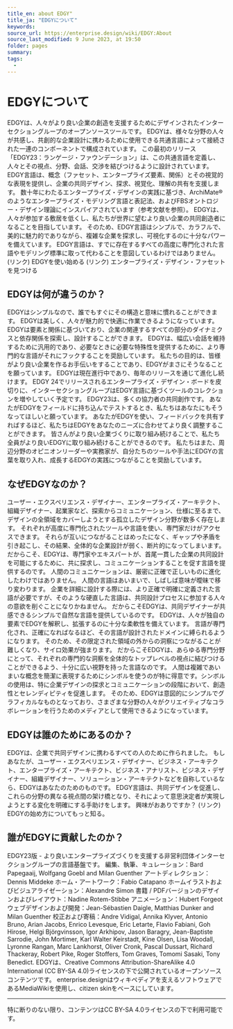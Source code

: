 ```yaml
---
title_en: about EDGY"
title_ja: "EDGYについて"
keywords: 
source_url: https://enterprise.design/wiki/EDGY:About
source_last_modified: 9 June 2023, at 19:50
folder: pages
summary:
tags: 
  - 
---
```

# EDGYについて
EDGYは、人々がより良い企業の創造を支援するためにデザインされたインターセクショングループのオープンソースツールです。 EDGYは、様々な分野の人々が共感し、共創的な企業設計に携わるために使用できる共通言語によって接続された一連のコンポーネントで構成されています。 この最初のリリース「EDGY23：ランゲージ・ファウンデーション」は、この共通言語を定義し、人々とその視点、分野、会話、交渉を結びつけるように設計されています。
EDGY言語は、概念（ファセット、エンタープライズ要素、関係）とその視覚的な表現を提供し、企業の共同デザイン、探求、視覚化、理解の共有を支援します。 数十年にわたるエンタープライズ・デザインの実践に基づき、ArchiMate®のようなエンタープライズ・モデリング言語と表記法、およびFBSオントロジー・デザイン理論にインスパイアされています（参考文献を参照）。
EDGYは、人々が参加する敷居を低くし、私たちが世界に望むより良い企業の共同創造者になることを目指しています。 そのため、EDGY言語はシンプルで、カラフルで、美的に魅力的でありながら、複雑な企業を探求し、可視化するのに十分なパワーを備えています。 EDGY言語は、すでに存在するすべての高度に専門化された言語やモデリング標準に取って代わることを意図しているわけではありません。
(リンク) EDGYを使い始める
(リンク) エンタープライズ・デザイン・ファセットを見つける
## EDGYは何が違うのか？
EDGYはシンプルなので、誰でもすぐにその構造と意味に慣れることができます。
EDGYは美しく、人々が魅力的で快適に作業できるようになっています。
EDGYは要素と関係に基づいており、企業の関連するすべての部分のダイナミクスと依存関係を探索し、設計することができます。
EDGYは、幅広い会話を維持するために汎用的であり、必要なときに必要な特殊性を提供するために、より専門的な言語がそれにフックすることを奨励しています。
私たちの目的は、皆様がより良い企業を作るお手伝いをすることであり、EDGYがまさにそうなることを願っています。 EDGYは現在進行中であり、毎年のリリースを通じて進化し続けます。 EDGY 24でリリースされるエンタープライズ・デザイン・ボードを皮切りに、インターセクショングループはEDGY言語に基づくツールのコレクションを増やしていく予定です。
EDGY23は、多くの協力者の共同創作です。 あなたがEDGYをフィールドに持ち込んでテストするとき、私たちはあなたにもそうなってほしいと願っています。 あなたがEDGYを使い、フィードバックを共有すればするほど、私たちはEDGYをあなたのニーズに合わせてより良く調整することができます。 皆さんがより良い企業づくりに取り組み続けることで、私たち全員がより良いEDGYに取り組み続けることができるのです。 私たちはまた、周辺分野のオピニオンリーダーや実務家が、自分たちのツールや手法にEDGYの言葉を取り入れ、成長するEDGYの実践につながることを奨励しています。
## なぜEDGYなのか？
ユーザー・エクスペリエンス・デザイナー、エンタープライズ・アーキテクト、組織デザイナー、起業家など、探索からコミュニケーション、仕様に至るまで、デザインの全領域をカバーしようとする孤立したデザイン分野が数多く存在します。 それぞれが高度に専門化されたツールや言語を使い、専門家だけがアクセスできます。 それらが互いにつながることはめったになく、ギャップや矛盾を引き起こし、その結果、全体的な企業設計が弱く、断片的になってしまいます。
だからこそ、EDGYは、専門家やエキスパートが、首尾一貫した企業の共同設計を可能にするために、共に探求し、コミュニケーションすることを促す言語を提供するのです。
人間のコミュニケーションは、厳密に正確で正しいものに進化したわけではありません。 人間の言語はあいまいで、しばしば意味が曖昧で移り変わります。 企業を詳細に設計する際には、より正確で明確に定義された言語が必要ですが、そのような硬直した言語は、共同設計プロセスに参加する人々の意欲を削ぐことになりかねません。
だからこそEDGYは、共同デザイナーが共感できるシンプルで自然な言語を提供しているのです。 EDGYは、人々が独自の要素でEDGYを解釈し、拡張するのに十分な柔軟性を備えています。
言語が専門化され、正確になればなるほど、その言語が設計されたドメインに縛られるようになります。 そのため、その限定された領域の外からの洞察につながることが難しくなり、サイロ効果が強まります。
だからこそEDGYは、あらゆる専門分野にとって、それぞれの専門的な洞察を全体的なトップレベルの視点に結びつけることができるよう、十分に広い視野を持った言語なのです。
人間は複雑であいまいな概念を簡潔に表現するためにシンボルを使うのが特に得意です。シンボルの使用は、特に企業デザインの探求とコミュニケーションの段階において、創造性とセレンディピティを促進します。
そのため、EDGYは意図的にシンプルでグラフィカルなものとなっており、さまざまな分野の人々がクリエイティブなコラボレーションを行うためのメディアとして使用できるようになっています。
## EDGYは誰のためにあるのか？
EDGYは、企業で共同デザインに携わるすべての人のために作られました。
もしあなたが、ユーザー・エクスペリエンス・デザイナー、ビジネス・アーキテクト、エンタープライズ・アーキテクト、ビジネス・アナリスト、ビジネス・デザイナー、組織デザイナー、ソリューション・アーキテクトなどを自称しているなら、EDGYはあなたのためのものです。
EDGY言語は、共同デザインを促進し、これらの分野の異なる視点間の架け橋となり、それによって意思決定者が実現しようとする変化を明確にする手助けをします。
興味がおありですか？ (リンク) EDGYの始め方についてもっと知る。
## 誰がEDGYに貢献したのか？
EDGY23版 - より良いエンタープライズづくりを支援する非営利団体インターセクショングループの言語基盤です。
編集、執筆、キュレーション：Bard Papegaaij, Wolfgang Goebl and Milan Guenther
アートディレクション：Dennis Middeke
ホーム・アートワーク：Fabio Catapano
ホームイラストおよびビジュアライゼーション：Alexandre Simon
書籍 / PDFバージョンのデザインおよびレイアウト：Nadine Rotem-Stibbe
アニメーション：Hubert Forgeot
ウェブデザインおよび開発：Jean-Sébastien Daigle, Matthias Dunker and Milan Guenther
校正および寄稿：Andre Vidigal, Annika Klyver, Antonio Bruno, Arian Jacobs, Enrico Levesque, Eric Letarte, Flavio Fabiani, Goh Hirose, Helgi Björgvinsson, Igor Arkhipov, Jason Baragry, Jean-Baptiste Sarrodie, John Mortimer, Karl Walter Keirstadt, Kine Olsen, Lisa Woodall, Lyronne Rangan, Marc Lankhorst, Oliver Cronk, Pascal Dussart, Richard Thackeray, Robert Pike, Roger Stoffers, Tom Graves, Tomomi Sasaki, Tony Benedict.
EDGYは、Creative Commons Attribution-ShareAlike 4.0 International (CC BY-SA 4.0)ライセンスの下で公開されているオープンソースコンテンツです。
enterprise.designはウィキペディアを支えるソフトウェアであるMediaWikiを使用し、citizen skinをベースにしています。

---
特に断りのない限り、コンテンツはCC BY-SA 4.0ライセンスの下で利用可能です。
